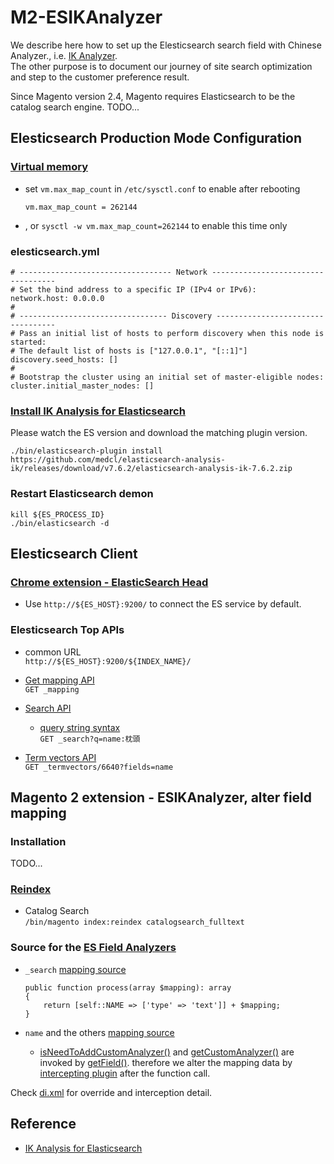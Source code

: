 # M2-ESIKAnalyzer

We describe here how to set up the Elesticsearch search field with Chinese Analyzer., i.e. [IK Analyzer](https://github.com/medcl/elasticsearch-analysis-ik/tree/master).  
The other purpose is to document our journey of site search optimization and step to the customer preference result.

Since Magento version 2.4, Magento requires Elasticsearch to be the catalog search engine. 
TODO...

## Elesticsearch Production Mode Configuration

### [Virtual memory](https://www.elastic.co/guide/en/elasticsearch/reference/current/vm-max-map-count.html)

* set `vm.max_map_count` in `/etc/sysctl.conf` to enable after rebooting
  ```
  vm.max_map_count = 262144
  ```

* , or `sysctl -w vm.max_map_count=262144` to enable this time only


### elesticsearch.yml
```
# ---------------------------------- Network -----------------------------------
# Set the bind address to a specific IP (IPv4 or IPv6):
network.host: 0.0.0.0
#
# --------------------------------- Discovery ----------------------------------
# Pass an initial list of hosts to perform discovery when this node is started:
# The default list of hosts is ["127.0.0.1", "[::1]"]
discovery.seed_hosts: [] 
#
# Bootstrap the cluster using an initial set of master-eligible nodes:
cluster.initial_master_nodes: []
```

### [Install IK Analysis for Elasticsearch](https://github.com/medcl/elasticsearch-analysis-ik/tree/v7.6.2#install)
Please watch the ES version and download the matching plugin version.
```
./bin/elasticsearch-plugin install https://github.com/medcl/elasticsearch-analysis-ik/releases/download/v7.6.2/elasticsearch-analysis-ik-7.6.2.zip
```

### Restart Elasticsearch demon
```
kill ${ES_PROCESS_ID}
./bin/elasticsearch -d
```

## Elesticsearch Client
### [Chrome extension - ElasticSearch Head](https://chrome.google.com/webstore/detail/elasticsearch-head/ffmkiejjmecolpfloofpjologoblkegm)
* Use `http://${ES_HOST}:9200/` to connect the ES service by default.

### Elesticsearch Top APIs 
* common URL  
  `http://${ES_HOST}:9200/${INDEX_NAME}/`

* [Get mapping API](https://www.elastic.co/guide/en/elasticsearch/reference/current/indices-get-mapping.html#indices-get-mapping)  
  `GET _mapping`
  
* [Search API](https://www.elastic.co/guide/en/elasticsearch/reference/current/search-search.html#search-search)  
  * [query string syntax](https://www.elastic.co/guide/en/elasticsearch/reference/current/query-dsl-query-string-query.html#query-string-syntax)  
  `GET _search?q=name:枕頭`

* [Term vectors API](https://www.elastic.co/guide/en/elasticsearch/reference/7.6/docs-termvectors.html#docs-termvectors)  
  `GET _termvectors/6640?fields=name`


## Magento 2 extension - ESIKAnalyzer, alter field mapping
### Installation  
TODO...

### [Reindex](https://devdocs.magento.com/guides/v2.4/config-guide/cli/config-cli-subcommands-index.html#config-cli-subcommands-index-reindex)  
* Catalog Search  
  `/bin/magento index:reindex catalogsearch_fulltext`

### Source for the [ES Field Analyzers](https://www.elastic.co/guide/en/elasticsearch/reference/current/analysis-analyzers.html#analysis-analyzers)
* `_search` [mapping source](https://github.com/magento/magento2/blob/2.4.2/app/code/Magento/Elasticsearch/Model/Adapter/FieldMapper/AddDefaultSearchField.php#L29-L32)
  ```
  public function process(array $mapping): array
  {
      return [self::NAME => ['type' => 'text']] + $mapping;
  }
  ```

* `name` and the others [mapping source](https://github.com/magento/magento2/blob/2.4.2/app/code/Magento/Elasticsearch/Model/Adapter/FieldMapper/Product/FieldProvider/StaticField.php#L202-L216)
  * [isNeedToAddCustomAnalyzer()](https://github.com/magento/magento2/blob/33242e4b19cf207d7b73f7791ef894b48bb41f8a/app/code/Magento/Elasticsearch/Model/Adapter/FieldMapper/Product/FieldProvider/StaticField.php#L202) and [getCustomAnalyzer()](https://github.com/magento/magento2/blob/2.4.2/app/code/Magento/Elasticsearch/Model/Adapter/FieldMapper/Product/FieldProvider/StaticField.php#L213) are invoked by [getField()](https://github.com/magento/magento2/blob/2.4.2/app/code/Magento/Elasticsearch/Model/Adapter/FieldMapper/Product/FieldProvider/StaticField.php#L131). therefore we alter the mapping data by [intercepting plugin](https://www.mageplaza.com/magento-2-module-development/magento-2-plugin-interceptor.html) after the function call.   

Check [di.xml](https://github.com/MRLIVING/M2-ESIKAnalyzer/blob/main/etc/di.xml) for override and interception detail.

## Reference 
* [IK Analysis for Elasticsearch](https://github.com/medcl/elasticsearch-analysis-ik/tree/v7.6.2)
